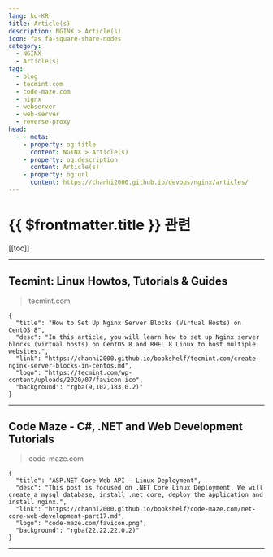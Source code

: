 ```yaml
---
lang: ko-KR
title: Article(s)
description: NGINX > Article(s)
icon: fas fa-square-share-nodes
category: 
  - NGINX
  - Article(s)
tag: 
  - blog
  - tecmint.com
  - code-maze.com
  - nignx
  - webserver
  - web-server
  - reverse-proxy
head:
  - - meta:
    - property: og:title
      content: NGINX > Article(s)
    - property: og:description
      content: Article(s)
    - property: og:url
      content: https://chanhi2000.github.io/devops/nginx/articles/
---
```


# {{ $frontmatter.title }} 관련

<SiteInfo
  name="Tecmint: Linux Howtos, Tutorials & Guides"
  desc="Tecmint - Linux Howtos, Tutorials, Guides, News, Tips and Tricks."
  url="https://tecmint.com/"
  logo="https://tecmint.com/wp-content/uploads/2020/07/favicon.ico"
  preview="https://tecmint.com/wp-content/uploads/2022/06/tecmint-linux-blog.png"/>

<SiteInfo
  name="Code Maze - C#, .NET and Web Development Tutorials"
  desc="Welcome to Code Maze. Here, you can find C#, .NET and Web Development tutorials. Join millions of readers from all over the world."
  url="https://code-maze.com/latest-posts-on-code-maze/"
  logo="code-maze.com/favicon.png"
  preview="code-maze.com/banner.png"/>

[[toc]]

---

## Tecmint: Linux Howtos, Tutorials & Guides

> tecmint.com

```component VPCard
{
  "title": "How to Set Up Nginx Server Blocks (Virtual Hosts) on CentOS 8",
  "desc": "In this article, you will learn how to set up Nginx server blocks (virtual hosts) on CentOS 8 and RHEL 8 Linux to host multiple websites.",
  "link": "https://chanhi2000.github.io/bookshelf/tecmint.com/create-nginx-server-blocks-in-centos.md",
  "logo": "https://tecmint.com/wp-content/uploads/2020/07/favicon.ico",
  "background": "rgba(9,102,183,0.2)"
}
```

<!-- END: tecmint.com -->

---

## Code Maze - C#, .NET and Web Development Tutorials

> code-maze.com

```component VPCard
{
  "title": "ASP.NET Core Web API – Linux Deployment",
  "desc": "This post is focused on .NET Core Linux Deployment. We will create a mysql database, install .net core, deploy the application and install nginx.",
  "link": "https://chanhi2000.github.io/bookshelf/code-maze.com/net-core-web-development-part17.md",
  "logo": "code-maze.com/favicon.png",
  "background": "rgba(22,22,22,0.2)"
}
```

<!-- END: code-maze.com -->

---

<TagLinks />